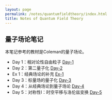 ```yaml
---
layout: page
permalink: /notes/quantumfieldtheory/index.html
title: Notes of Quantum Field Theory
---
```



## 量子场论笔记

本笔记参考的教材是Coleman的量子场论。

- Day 1：相对论性自由粒子 [Day-1](https://zeroovector.github.io/notes/quantumfieldtheory_pdf/qft_day1.pdf)
- Day 2：第二量子化 [Day-2](https://zeroovector.github.io/notes/quantumfieldtheory_pdf/qft_day2.pdf)
- Ex 1：经典场论的补充 [Ex-1](https://zeroovector.github.io/notes/quantumfieldtheory_pdf/qft_ex1.pdf)
- Day 3：标量场的量子化 [Day-3](https://zeroovector.github.io/notes/quantumfieldtheory_pdf/qft_day3.pdf)
- Day 4：从经典场论到量子场论 [Day-4](https://zeroovector.github.io/notes/quantumfieldtheory_pdf/qft_day4.pdf)
- Day 5：对称性I：时空平移与洛伦兹变换 [Day-5](https://zeroovector.github.io/notes/quantumfieldtheory_pdf/qft_day5.pdf)